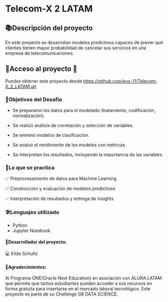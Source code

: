 # Telecom-X 2 LATAM

## 📚Descripción del proyecto

En este proyecto se desarrollan modelos predictivos capaces de prever qué clientes tienen mayor probabilidad de cancelar sus servicios en una empresa de telecomunicaciones.


## 📂Acceso al proyecto 🚀

Puedes obtener este proyecto desde https://github.com/evs-11/Telecom-X_2_LATAM.git



### 🧠Objetivos del Desafío

* Se prepararon los datos para el modelado (tratamiento, codificación, normalización).

* Se realizó análisis de correlación y selección de variables.

* Se entrenó  modelos de clasificación.

* Se evaluó el rendimiento de los modelos con métricas.

* Se  interpretan los resultados, incluyendo la importancia de las variables.



### 🧰Lo que se practica

✅ Preprocesamiento de datos para Machine Learning

✅ Construcción y evaluación de modelos predictivos

✅ Interpretación de resultados y entrega de insights


### 🛠️Lenguajes utilizado

* Python
* Jupyter Notebook


#### 🚨Desarrollador del proyecto: 

💻 Elida Schultz

#### 🤝Agradecimientos:

Al Programa ONE(Oracle Next Education) en asociación con ALURA LATAM que permite que tantos estudiantes puedan acceder a sus recursos en forma gratuita para insertarse en el mercado laboral tecnológico.
Este proyecto es parte de su Challenge G8 DATA SCIENCE.
